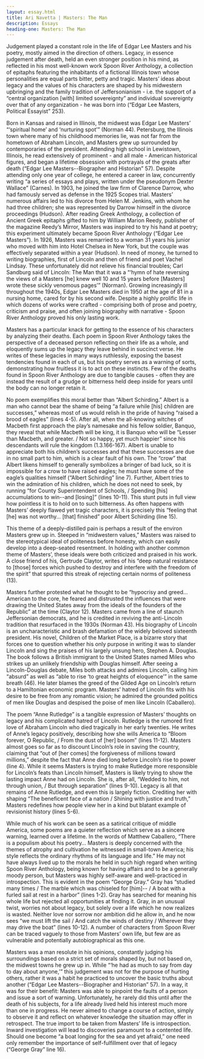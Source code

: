 ```yaml
---
layout: essay.html
title: Ari Navetta | Masters: The Man
description: Essays
heading-one: Masters: The Man
---
```


Judgement played a constant role in the life of Edgar Lee Masters and his poetry, mostly aimed in the direction of others. Legacy, in essence judgement after death, held an even stronger position in his mind, as reflected in his most well-known work Spoon River Anthology, a collection of epitaphs featuring the inhabitants of a fictional Illinois town whose personalities are equal parts bitter, petty and tragic. Masters’ ideas about legacy and the values of his characters are shaped by his midwestern upbringing and the family tradition of Jeffersonianism - i.e. the support of a “central organization [with] limited sovereignty” and individual sovereignty over that of any organization - he was born into (“Edgar Lee Masters, Political Essayist” 253).

Born in Kansas and raised in Illinois, the midwest was Edgar Lee Masters’ “‘spiritual home’ and ‘nurturing spot’” (Norman 44). Petersburg, the Illinois town where many of his childhood memories lie, was not far from the hometown of Abraham Lincoln, and Masters grew up surrounded by contemporaries of the president. Attending high school in Lewistown, Illinois, he read extensively of prominent - and all male - American historical figures, and began a lifetime obsession with portrayals of the greats after death (“Edgar Lee Masters--Biographer and Historian” 57). Despite attending only one year of college, he entered a career in law, concurrently writing “a series of essays and plays, written under the pseudonym Dexter Wallace” (Carnes). In 1903, he joined the law firm of Clarence Darrow, who had famously served as defense in the 1925 Scopes trial. Masters’ numerous affairs led to his divorce from Helen M. Jenkins, with whom he had three children; she was represented by Darrow himself in the divorce proceedings (Hudson). After reading Greek Anthology, a collection of Ancient Greek epitaphs gifted to him by William Marion Reedy, publisher of the magazine Reedy’s Mirror, Masters was inspired to try his hand at poetry; this experiment ultimately became Spoon River Anthology (“Edgar Lee Masters”). In 1926, Masters was remarried to a woman 31 years his junior who moved with him into Hotel Chelsea in New York, but the couple was effectively separated within a year (Hudson). In need of money, he turned to writing biographies, first of Lincoln and then of friend and poet Vachel Lindsay. These unfortunately did not relieve his financial troubles; Carl Sandburg said of Lincoln: The Man that it was a “‘hymn of hate reversing the views of a Masters [he] knew well 10 and 15 years before [Masters] wrote these sickly venomous pages’” (Norman). Growing increasingly ill throughout the 1940s, Edgar Lee Masters died in 1950 at the age of 81 in a nursing home, cared for by his second wife. Despite a highly prolific life in which dozens of works were crafted - comprising both of prose and poetry, criticism and praise, and often joining biography with narrative - Spoon River Anthology proved his only lasting work.

Masters has a particular knack for getting to the essence of his characters by analyzing their deaths. Each poem in Spoon River Anthology takes the perspective of a deceased person reflecting on their life as a whole, and eloquently sums up the legacy they leave behind in succinct verse. He writes of these legacies in many ways ruthlessly, exposing the basest tendencies found in each of us, but his poetry serves as a warning of sorts, demonstrating how fruitless it is to act on these instincts. Few of the deaths found in Spoon River Anthology are due to tangible causes - often they are instead the result of a grudge or bitterness held deep inside for years until the body can no longer retain it.

No poem exemplifies this moral better than “Albert Schirding.” Albert is a man who cannot bear the shame of being “a failure while [his] children are successes,” whereas most of us would relish in the pride of having “raised a brood of eagles” (lines 4-5). After all, when the all-knowing witches of Macbeth first approach the play’s namesake and his fellow soldier, Banquo, they reveal that while Macbeth will be king, it is Banquo who will be “Lesser than Macbeth, and greater. / Not so happy, yet much happier” since his descendants will rule the kingdom (1.3.166-167). Albert is unable to appreciate both his children’s successes and that these successes are due in no small part to him, which is a clear fault of his own. The “crow” that Albert likens himself to generally symbolizes a bringer of bad luck, so it is impossible for a crow to have raised eagles; he must have some of the eagle’s qualities himself (“Albert Schirding” line 7). Further, Albert tries to win the admiration of his children, which he does not need to seek, by running “for County Superintendent of Schools, / Spending [his] accumulations to win--and [losing]” (lines 10-11). This stunt puts in full view how pointless it is to hold on to such bitterness. As often happens with Masters’ deeply flawed yet tragic characters, it is precisely this “feeling that [he] was not worthy… [that] finished” poor Albert Schirding (line 15).

This theme of a deeply-distilled pain is perhaps a result of the environ Masters grew up in. Steeped in “midwestern values,” Masters was raised to the stereotypical ideal of politeness before honesty, which can easily develop into a deep-seated resentment. In holding with another common theme of Masters’, these ideals were both criticized and praised in his work. A close friend of his, Gertrude Claytor, writes of his “deep natural resistance to [those] forces which pushed to destroy and interfere with the freedom of the spirit” that spurred this streak of rejecting certain norms of politeness (13).

Masters further protested what he thought to be “hypocrisy and greed... American to the core, he feared and distrusted the influences that were drawing the United States away from the ideals of the founders of the Republic” at the time (Claytor 12). Masters came from a line of staunch Jeffersonian democrats, and he is credited in reviving the anti-Lincoln tradition that resurfaced in the 1930s (Norman 43). His biography of Lincoln is an uncharacteristic and brash defamation of the widely beloved sixteenth president. His novel, Children of the Market Place, is a bizarre story that forces one to question whether his only purpose in writing it was to slander Lincoln and sing the praises of his largely unsung hero, Stephen A. Douglas. The book follows a British immigrant to the United States named Miles who strikes up an unlikely friendship with Douglas himself. After seeing a Lincoln-Douglas debate, Miles both attacks and admires Lincoln, calling him “absurd” as well as “able to rise ‘to great heights of eloquence’” in the same breath (46). He later blames the greed of the Gilded Age on Lincoln’s return to a Hamiltonian economic program. Masters’ hatred of Lincoln fits with his desire to be free from any romantic vision; he admired the grounded politics of men like Douglas and despised the poise of men like Lincoln (Caballero).

The poem “Anne Rutledge” is a tangible expression of Masters’ thoughts on legacy and his complicated hatred of Lincoln. Rutledge is the rumored first love of Abraham Lincoln who died tragically in her early twenties. He writes of Anne’s legacy positively, describing how she wills America to “Bloom forever, O Republic, / From the dust of [her] bosom” (lines 11-12). Masters almost goes so far as to discount Lincoln’s role in saving the country, claiming that “out of [her comes] the forgiveness of millions toward millions,” despite the fact that Anne died long before Lincoln’s rise to power (line 4). While it seems Masters is trying to make Rutledge more responsible for Lincoln’s feats than Lincoln himself, Masters is likely trying to show the lasting impact Anne had on Lincoln. She is, after all, “Wedded to him, not through union, / But through separation” (lines 9-10). Legacy is all that remains of Anne Rutledge, and even this is largely fiction. Crediting her with shaping “The beneficent face of a nation / Shining with justice and truth,” Masters redefines how people view her in a kind but blatant example of revisionist history (lines 5-6).

While much of his work can be seen as a satirical critique of middle America, some poems are a quieter reflection which serve as a sincere warning, learned over a lifetime. In the words of Matthew Caballero, “There is a populism about his poetry… Masters is deeply concerned with the themes of atrophy and cultivation he witnessed in small-town America; his style reflects the ordinary rhythms of its language and life.” He may not have always lived up to the morals he held in such high regard when writing Spoon River Anthology, being known for having affairs and to be a generally moody person, but Masters was highly self-aware and well-practiced in introspection. This is evident in the poem “George Gray.” Gray has “studied many times / The marble which was chiseled for [him]-- / A boat with a furled sail at rest in a harbor” (lines 1-2). Gray has searched for meaning his whole life but rejected all opportunities at finding it. Gray, in an unusual twist, worries not about legacy, but solely over a life which he now realizes is wasted. Neither love nor sorrow nor ambition did he allow in, and he now sees “we must lift the sail / And catch the winds of destiny / Wherever they may drive the boat” (lines 10-12). A number of characters from Spoon River can be traced vaguely to those from Masters’ own life, but few are as vulnerable and potentially autobiographical as this one.

Masters was a man resolute in his opinions, constantly judging his surroundings based on a strict set of morals shaped by, but not based on, the midwest towns he grew up in. While “‘he had as much to say from day to day about anyone,’” this judgement was not for the purpose of hurting others, rather it was a habit he practiced to uncover the basic truths about another (“Edgar Lee Masters--Biographer and Historian” 57). In a way, it was for their benefit: Masters was able to pinpoint the faults of a person and issue a sort of warning. Unfortunately, he rarely did this until after the death of his subjects, for a life already lived held his interest much more than one in progress. He never aimed to change a course of action, simply to observe it and reflect on whatever knowledge the situation may offer in retrospect. The true import to be taken from Masters’ life is introspection. Inward investigation will lead to discoveries paramount to a contented life. Should one become “a boat longing for the sea and yet afraid,” one need only remember the importance of self-fulfillment over that of legacy (“George Gray” line 16).
